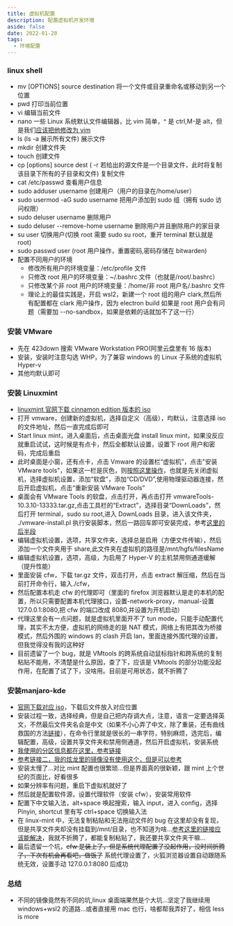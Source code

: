 ```yaml
---
title: 虚拟机配置
description: 配置虚拟机开发环境
aside: false
date: 2022-01-20
tags:
  - 环境配置
---
```


### linux shell

- mv [OPTIONS] source destination 将一个文件或目录重命名或移动到另一个位置
- pwd 打印当前位置
- vi 编辑当前文件
- nano 一些 Linux 系统默认文件编辑器，比 vim 简单，^ 是 ctrl,M-是 alt，但是我们[应该把他修改为 vim](https://www.cnblogs.com/kaishirenshi/p/12194312.html)
- ls (ls -a 展示所有文件) 展示文件
- mkdir 创建文件夹
- touch 创建文件
- cp [options] source dest ( -r 若给出的源文件是一个目录文件，此时将复制该目录下所有的子目录和文件) 复制文件
- cat /etc/passwd 查看用户信息
- sudo adduser username 创建用户（用户的目录在/home/user）
- sudo usermod -aG sudo username 把用户添加到 sudo 组（拥有 sudo 访问权限）
- sudo deluser username 删除用户
- sudo deluser --remove-home username 删除用户并且删除用户的家目录
- su user 切换用户(切换 root 需要 sudo su root，重开 terminal 默认就是 root)
- sudo passwd user (root 用户操作，重置密码,密码存储在 bitwarden)
- 配置不同用户的环境
  - 修改所有用户的环境变量：/etc/profile 文件
  - 只修改 root 用户的环境变量：~/.bashrc 文件（也就是/root/.bashrc）
  - 只修改某个非 root 用户的环境变量：/home/非 root 用户名/.bashrc 文件
  - 理论上的最佳实践是，开启 wsl2，新建一个 root 组的用户 clark,然后所有配置都在 clark 用户操作，因为 electron build 如果是 root 用户会有问题（需要加 --no-sandbox，如果是依赖的话就加不了这一行）

### 安装 VMware

- 先在 423down 搜索 VMware Workstation PRO(阿里云盘里有 16 版本)
- 安装，安装时注意勾选 WHP，为了兼容 windows 的 Linux 子系统的虚拟机 Hyper-v
- 其他均默认即可

### 安装 Linuxmint

- [linuxmint 官网下载 cinnamon edition 版本的 iso](https://linuxmint.com/download.php)
- 打开 vmware，创建新的虚拟机，选择自定义（高级），均默认，注意选择 iso 的文件地址，然后一直完成后即可
- Start linux mint，进入桌面后，点击桌面光盘 install linux mint，如果没反应就重启试试，这时候是有点卡，然后全都默认设置，设置下 root 用户和密码，完成后重启
- 此时桌面是小窗，还有点卡，点击 Vmware 的设置栏“虚拟机”，点击"安装 VMware tools"，如果这一栏是灰色，则[按照这里操作](https://www.jianshu.com/p/af4313d92fee)，也就是先关闭虚拟机，选择虚拟机设置，添加“软盘”，添加“CD/DVD”,使用物理驱动器连接，然后开启虚拟机，点击“重新安装 VMware Tools”
- 桌面会有 VMware Tools 的软盘，点击打开，再点击打开 vmwareTools-10.3.10-13333.tar.gz,点击工具栏的“Extract”，选择目录“DownLoads”，然后打开 terminal，sudo su root,进入 DownLoads 目录，进入该文件夹， ./vmware-install.pl 执行安装脚本，然后一路回车即可安装完成，参考[这里的后半段](https://blog.csdn.net/weixin_43059285/article/details/103352682)
- 编辑虚拟机设置，选项，共享文件夹，选择总是启用（方便文件传输），然后添加一个文件夹用于 share,此文件夹在虚拟机的路径是/mnt/hgfs/filesName
- 编辑虚拟机设置，选项，高级，为启用了 Hyper-V 的主机禁用侧通道缓解（提升性能）
- 里面安装 cfw，下载 tar.gz 文件，双击打开，点击 extract 解压缩，然后在当前打开命令行，输入./cfw，
- 然后配置本机走 cfw 的代理即可（里面的 firefox 浏览器默认是走的本机的配置，所以只需要配置本机代理接口，设置-network-proxy，manual-设置 127.0.0.1:8080,把 cfw 的端口改成 8080,并设置为开机启动）
- 代理这里会有一点问题，就是虚拟机里面开不了 tun mode，只能手动配置代理，其实不太方便，虚拟机的网络走的是 NAT 模式，网络上有把其改为桥接模式，然后外围的 windows 的 clash 开启 lan，里面连接外围代理的设置，但我觉得没有我的这种好
- 目前遗留了一个 bug，就是 VMtools 的跨系统自动鼠标指针和跨系统的复制粘贴不能用，不清楚是什么原因，查了下，应该是 VMtools 的部分功能没起作用，在配置了试了下，没啥用。目前是可用状态，就不折腾了

### 安装manjaro-kde

- [官网下载对应 iso](https://manjaro.org/downloads/official/kde/)，下载后文件放入对应位置
- 安装过程一致，选择经典，但是自己把内存调大点，注意，语言一定要选择英文，不然最后文件夹名会是中文（如果不小心弄了中文，除了重装，还有曲线救国的方法[链接](https://segmentfault.com/a/1190000037454534)），在命令行里就是很长的一串字符，特别麻烦，选完后，编辑配置，高级，设置共享文件夹和禁用侧通道，然后开启虚拟机，安装系统
- [我使用的分区信息都在这里，参考链接](https://www.liangzl.com/get-article-detail-206412.html)
- [参考链接二，我的炫龙里的镜像没有使用这个，但是可以参考](https://blog.csdn.net/cxy1430826258/article/details/105050867)
- 安装太慢了...对比 mint 配置也很繁琐...但是界面真的很新颖，跟 mint 上个世纪的页面比，好看很多
- 如果分辨率有问题，重启下虚拟机就好了
- 然后就是配置软件源，设置代理软件（安装 cfw），安装常用软件
- 配置下中文输入法，alt+space 唤起搜索，输入 input，进入 config，选择 Pinyin, shortcut 里有写 ctrl+space 切换输入法
- 在 linux-mint 中，无法复制粘贴和无法拖动文件的 bug 在这里却没有复现，但是共享文件夹却没有挂载到/mnt/目录，也不知道为啥...[参考这里的链接应该能解决](https://zhuanlan.zhihu.com/p/344845390)，我就不折腾了，都能复制粘贴了，我还要共享文件夹干嘛...
- 最后遗留一个坑，~~cfw 是装上了，但是系统代理配置了没起作用，没时间折腾了，下次有机会再看吧，做饭了~~ 系统代理设置了，火狐浏览器设置自动跟随系统无效，设置手动 127.0.0.1:8080 后成功

### 总结

- 不同的镜像竟然有不同的坑,linux 桌面端果然是个大坑...坚定了我继续用 windows+wsl2 的道路...或者直接用 mac 也行，啥都帮我弄好了，相信 less is more
